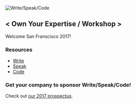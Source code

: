 ![Write/Speak/Code](own-your-expertise/WSClogos_stacked_fullcolor_print.jpg)

< Own Your Expertise / Workshop >
------------------

Welcome San Franscisco 2017!

### Resources

* [Write](write.md)
* [Speak](speak.md)
* [Code](code.md)


### Get your company to sponsor Write/Speak/Code!

Check out [our 2017 prospectus](http://www.writespeakcode.com/images/WSC-SponsorshipProspectus-2017-draft2.pdf).

